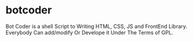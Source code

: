 # botcoder
Bot Coder is a shell Script to Writing HTML, CSS, JS and FrontEnd Library.</b>
Everybody Can  add/modify Or Develope it Under The Terms of GPL.
